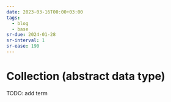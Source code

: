 ```yaml
---
date: 2023-03-16T00:00+03:00
tags:
  - blog
  - base
sr-due: 2024-01-28
sr-interval: 1
sr-ease: 190
---
```


# Collection (abstract data type)

TODO: add term
